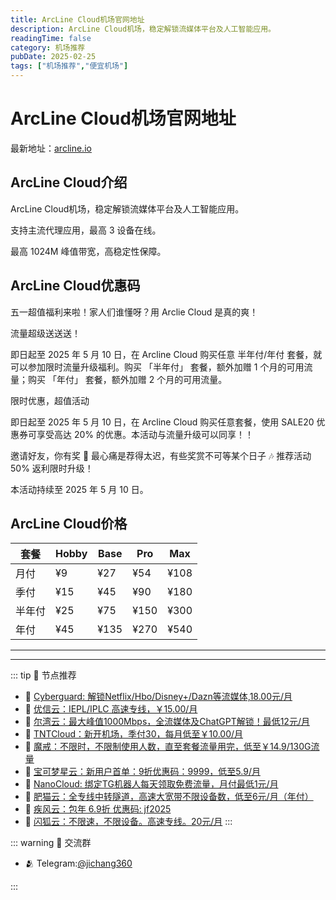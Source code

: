 ```yaml
---
title: ArcLine Cloud机场官网地址
description: ArcLine Cloud机场，稳定解锁流媒体平台及人工智能应用。
readingTime: false
category: 机场推荐
pubDate: 2025-02-25
tags: ["机场推荐","便宜机场"]
---
```


# ArcLine Cloud机场官网地址

最新地址：[arcline.io](https://a.suola.link/youxinyun)

## ArcLine Cloud介绍

ArcLine Cloud机场，稳定解锁流媒体平台及人工智能应用。

支持主流代理应用，最高 3 设备在线。

最高 1024M 峰值带宽，高稳定性保障。

## ArcLine Cloud优惠码

五一超值福利来啦！家人们谁懂呀？用 Arclie Cloud 是真的爽！

流量超级送送送！

即日起至 2025 年 5 月 10 日，在 Arcline Cloud 购买任意 半年付/年付 套餐，就可以参加限时流量升级福利。购买 「半年付」 套餐，额外加赠 1 个月的可用流量；购买 「年付」 套餐，额外加赠 2 个月的可用流量。

限时优惠，超值活动

即日起至 2025 年 5 月 10 日，在 Arcline Cloud 购买任意套餐，使用 SALE20 优惠券可享受高达 20% 的优惠。本活动与流量升级可以同享！！

邀请好友，你有奖 🎁
最心痛是荐得太迟，有些奖赏不可等某个日子 🎶 推荐活动 50% 返利限时升级！

本活动持续至 2025 年 5 月 10 日。

## ArcLine Cloud价格

|套餐|Hobby|Base|Pro|Max|
|----|----|----|----|----|
|月付|¥9|¥27|¥54|¥108|
|季付|¥15|¥45|¥90|¥180|
|半年付|¥25|¥75|¥150|¥300|
|年付|¥45|¥135|¥270|¥540|

---------
---------

::: tip 🎉 节点推荐
- 🚀 [Cyberguard: 解锁Netflix/Hbo/Disney+/Dazn等流媒体,18.00元/月](https://www.cyberguard.best/#/register?code=XsreC0T5)<br>
- 🚀 [优信云：IEPL/IPLC 高速专线，￥15.00/月](https://www.优信云.com/#/register?code=JRtE5uIV)<br>
- 🚀 [尔湾云：最大峰值1000Mbps，全流媒体及ChatGPT解锁！最低12元/月](https://erwan6.net/auth/register?code=BoObCd)<br>
- 🚀 [TNTCloud：新开机场，季付30，每月低至￥10.00/月](https://haibing822.tntvipaff.cc/#/register?code=GtjJVgml)<br>
- 🚀 [魔戒：不限时，不限制使用人数，直至套餐流量用完，低至￥14.9/130G流量](https://mojie.app/#/register?code=sSdtPtLo)<br>
- 🚀 [宝可梦星云：新用户首单：9折优惠码：9999，低至5.9/月 ](https://love.521pokemon.com/register?code=56ERkkxp)<br>
- 🚀 [NanoCloud: 绑定TG机器人每天领取免费流量，月付最低1元/月](https://edu.uodoo.bid/auth/register?code=JMiOQDHf)<br>
- 🚀 [肥猫云：全专线中转隧道，高速大宽带不限设备数，低至6元/月（年付）](https://fchb1188.fcvipaff.cc/register?aff=X1vZd2wf)<br>
- 🚀 [疾风云：包年 6.9折 优惠码: jf2025](https://homes.tr25.cn?code=ReCm)<br>
- 🚀 [闪狐云：不限速，不限设备。高速专线。20元/月](https://inv02.ffaff.cc/register?aff=WQApz2pv)
:::

::: warning  💬 交流群

- 🫂 Telegram:[@jichang360](https://t.me/jichang360)

:::
